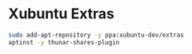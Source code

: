 # Xubuntu Extras
```bash
sudo add-apt-repository -y ppa:xubuntu-dev/extras
aptinst -y thunar-shares-plugin
```